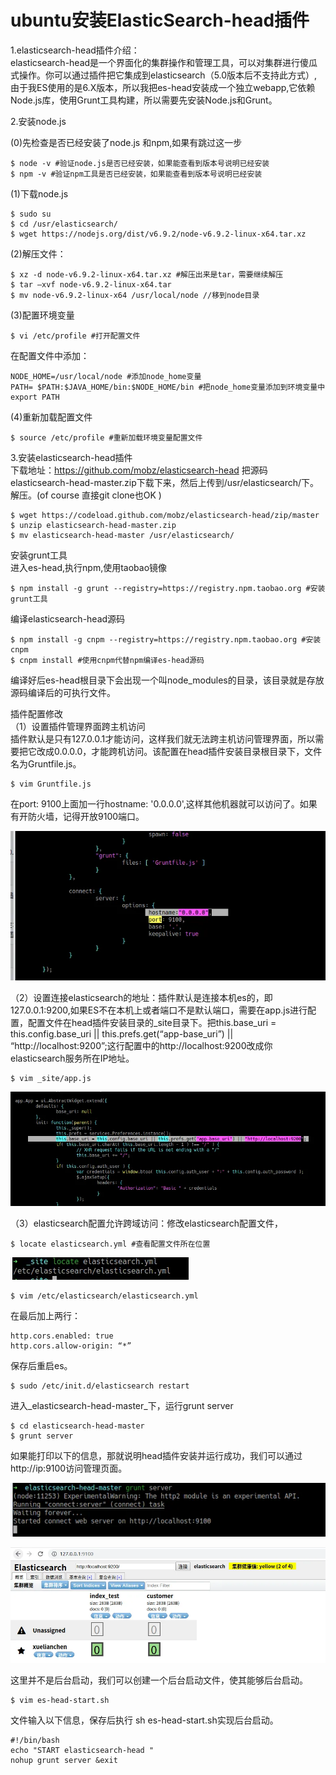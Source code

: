 # ubuntu安装ElasticSearch-head插件



1.elasticsearch-head插件介绍：  
elasticsearch-head是一个界面化的集群操作和管理工具，可以对集群进行傻瓜式操作。你可以通过插件把它集成到elasticsearch（5.0版本后不支持此方式）,由于我ES使用的是6.X版本，所以我把es-head安装成一个独立webapp,它依赖Node.js库，使用Grunt工具构建，所以需要先安装Node.js和Grunt。

2.安装node.js

\(0\)先检查是否已经安装了node.js 和npm,如果有跳过这一步

```text
$ node -v #验证node.js是否已经安装，如果能查看到版本号说明已经安装
$ npm -v #验证npm工具是否已经安装，如果能查看到版本号说明已经安装
```

\(1\)下载node.js

```text
$ sudo su
$ cd /usr/elasticsearch/
$ wget https://nodejs.org/dist/v6.9.2/node-v6.9.2-linux-x64.tar.xz
```

\(2\)解压文件：

```text
$ xz -d node-v6.9.2-linux-x64.tar.xz #解压出来是tar，需要继续解压
$ tar –xvf node-v6.9.2-linux-x64.tar 
$ mv node-v6.9.2-linux-x64 /usr/local/node //移到node目录
```

\(3\)配置环境变量

```text
$ vi /etc/profile #打开配置文件
```

在配置文件中添加：

```text
NODE_HOME=/usr/local/node #添加node_home变量
PATH= $PATH:$JAVA_HOME/bin:$NODE_HOME/bin #把node_home变量添加到环境变量中
export PATH
```

\(4\)重新加载配置文件

```text
$ source /etc/profile #重新加载环境变量配置文件
```

  
3.安装elasticsearch-head插件  
下载地址：https://github.com/mobz/elasticsearch-head 把源码elasticsearch-head-master.zip下载下来，然后上传到/usr/elasticsearch/下。解压。\(of course 直接git clone也OK \)

```text
$ wget https://codeload.github.com/mobz/elasticsearch-head/zip/master 
$ unzip elasticsearch-head-master.zip
$ mv elasticsearch-head-master /usr/elasticsearch/
```

安装grunt工具  
进入es-head,执行npm,使用taobao镜像

```text
$ npm install -g grunt --registry=https://registry.npm.taobao.org #安装grunt工具
```

编译elasticsearch-head源码

```text
$ npm install -g cnpm --registry=https://registry.npm.taobao.org #安装cnpm
$ cnpm install #使用cnpm代替npm编译es-head源码
```

编译好后es-head根目录下会出现一个叫node\_modules的目录，该目录就是存放源码编译后的可执行文件。

插件配置修改  
（1）设置插件管理界面跨主机访问  
插件默认是只有127.0.0.1才能访问，这样我们就无法跨主机访问管理界面，所以需要把它改成0.0.0.0，才能跨机访问。该配置在head插件安装目录根目录下，文件名为Gruntfile.js。

```text
$ vim Gruntfile.js
```

在port: 9100上面加一行hostname: '0.0.0.0',这样其他机器就可以访问了。如果有开防火墙，记得开放9100端口。

![](../../../.gitbook/assets/tu-pian-%20%2816%29.png)

（2）设置连接elasticsearch的地址：插件默认是连接本机es的，即127.0.0.1:9200,如果ES不在本机上或者端口不是默认端口，需要在app.js进行配置，配置文件在head插件安装目录的\_site目录下。把this.base\_uri = this.config.base\_uri \|\| this.prefs.get\(“app-base\_uri”\) \|\| “http://localhost:9200”;这行配置中的http://localhost:9200改成你elasticsearch服务所在IP地址。

```text
$ vim _site/app.js
```

![](../../../.gitbook/assets/tu-pian-%20%2813%29.png)

（3）elasticsearch配置允许跨域访问：修改elasticsearch配置文件，

```text
$ locate elasticsearch.yml #查看配置文件所在位置
```

![](../../../.gitbook/assets/tu-pian-%20%2818%29.png)

```text
$ vim /etc/elasticsearch/elasticsearch.yml
```

在最后加上两行：

```text
http.cors.enabled: true
http.cors.allow-origin: “*”
```

保存后重启es。

```text
$ sudo /etc/init.d/elasticsearch restart
```

进入_elasticsearch-head-master_下，运行grunt server

```text
$ cd elasticsearch-head-master
$ grunt server
```

如果能打印以下的信息，那就说明head插件安装并运行成功，我们可以通过http://ip:9100访问管理页面。

![](../../../.gitbook/assets/tu-pian-%20%2814%29.png)

![](../../../.gitbook/assets/tu-pian-%20%2815%29.png)

这里并不是后台启动，我们可以创建一个后台启动文件，使其能够后台启动。

```text
$ vim es-head-start.sh
```

文件输入以下信息，保存后执行 sh es-head-start.sh实现后台启动。

```text
#!/bin/bash
echo "START elasticsearch-head "
nohup grunt server &exit
```

